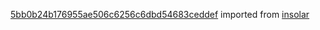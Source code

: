 [5bb0b24b176955ae506c6256c6dbd54683ceddef](https://github.com/insolar/insolar/commit/5bb0b24b176955ae506c6256c6dbd54683ceddef) imported from [insolar](https://github.com/insolar/insolar)
